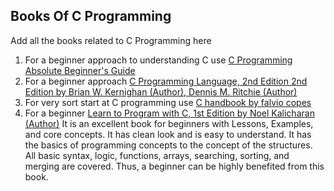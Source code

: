 ## Books Of C Programming

Add all the books related to C Programming here

1. For a beginner approach to understanding C use [C Programming Absolute Beginner's Guide](https://www.amazon.com/Programming-Absolute-Beginners-Guide-3rd/dp/0789751984)
1. For a beginner approach [C Programming Language, 2nd Edition 2nd Edition by Brian W. Kernighan  (Author), Dennis M. Ritchie (Author)](https://www.amazon.com/Programming-Language-2nd-Brian-Kernighan/dp/0131103628)
1. For very sort start at C programming use [C handbook by falvio copes](https://thevalleyofcode.com/c/)
4. For a beginner [Learn to Program with C, 1st Edition by Noel Kalicharan (Author)](https://www.amazon.com/Learn-Program-C-Noel-Kalicharan-ebook/dp/B01JCSLX9W/) It is an excellent book for beginners with Lessons, Examples, and core concepts. It has clean look and is easy to understand. It has the basics of programming concepts to the concept of the structures. All basic syntax, logic, functions, arrays, searching, sorting, and merging are covered. Thus, a beginner can be highly benefited from this book.
